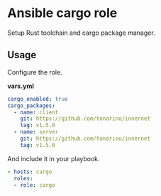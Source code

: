 # Ansible cargo role

Setup Rust toolchain and cargo package manager.

## Usage

Configure the role.

**vars.yml**

```yml
cargo_enabled: true
cargo_packages:
  - name: client
    git: https://github.com/tonarino/innernet
    tag: v1.5.0
  - name: server
    git: https://github.com/tonarino/innernet
    tag: v1.5.0
```

And include it in your playbook.

```yml
- hosts: cargo
  roles:
  - role: cargo
```
